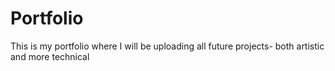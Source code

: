 # Portfolio
This is my portfolio where I will be uploading all future projects- both artistic and more technical

